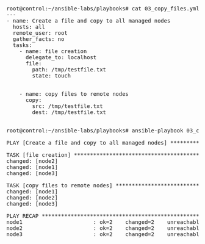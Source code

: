 
<pre>
root@control:~/ansible-labs/playbooks# cat 03_copy_files.yml
---
- name: Create a file and copy to all managed nodes
  hosts: all
  remote_user: root
  gather_facts: no
  tasks:
    - name: file creation
      delegate_to: localhost
      file:
        path: /tmp/testfile.txt
        state: touch


    - name: copy files to remote nodes
      copy:
        src: /tmp/testfile.txt
        dest: /tmp/testfile.txt


root@control:~/ansible-labs/playbooks# ansible-playbook 03_copy_files.yml -i /root/ansible-labs/hosts.ini

PLAY [Create a file and copy to all managed nodes] **********************************************************************************

TASK [file creation] ****************************************************************************************************************
changed: [node2]
changed: [node1]
changed: [node3]

TASK [copy files to remote nodes] ***************************************************************************************************
changed: [node1]
changed: [node2]
changed: [node3]

PLAY RECAP **************************************************************************************************************************
node1                      : ok=2    changed=2    unreachable=0    failed=0    skipped=0    rescued=0    ignored=0
node2                      : ok=2    changed=2    unreachable=0    failed=0    skipped=0    rescued=0    ignored=0
node3                      : ok=2    changed=2    unreachable=0    failed=0    skipped=0    rescued=0    ignored=0

</pre>
